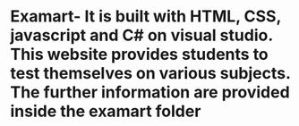 # Examart- It is built with HTML, CSS, javascript and C# on visual studio. This website provides students to test themselves on various subjects. The further information are provided inside the examart folder
